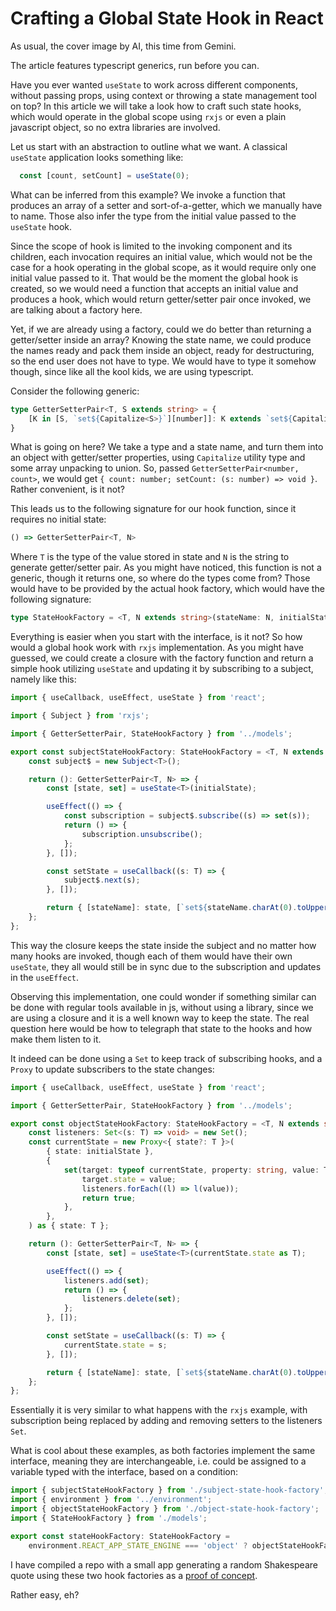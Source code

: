 # Crafting a Global State Hook in React

As usual, the cover image by AI, this time from Gemini.

The article features typescript generics, run before you can.

Have you ever wanted `useState` to work across different components, without passing props, using context or throwing a state management tool on top? In this article we will take a look how to craft such state hooks, which would operate in the global scope using `rxjs` or even a plain javascript object, so no extra libraries are involved.

Let us start with an abstraction to outline what we want. A classical `useState` application looks something like:
```typescript
  const [count, setCount] = useState(0);
```

What can be inferred from this example? We invoke a function that produces an array of a setter and sort-of-a-getter, which we manually have to name. Those also infer the type from the initial value passed to the `useState` hook. 

Since the scope of hook is limited to the invoking component and its children, each invocation requires an initial value, which would not be the case for a hook operating in the global scope, as it would require only one initial value passed to it. That would be the moment the global hook is created, so we would need a function that accepts an initial value and produces a hook, which would return getter/setter pair once invoked, we are talking about a factory here.

Yet, if we are already using a factory, could we do better than returning a getter/setter inside an array? Knowing the state name, we could produce the names ready and pack them inside an object, ready for destructuring, so the end user does not have to type. We would have to type it somehow though, since like all the kool kids, we are using typescript.

Consider the following generic:
```typescript
type GetterSetterPair<T, S extends string> = {
    [K in [S, `set${Capitalize<S>}`][number]]: K extends `set${Capitalize<S>}` ? (s: T) => void : T;
}
```

What is going on here? We take a type and a state name, and turn them into an object with getter/setter properties, using `Capitalize` utility type and some array unpacking to union. So, passed `GetterSetterPair<number, count>`, we would get `{ count: number; setCount: (s: number) => void }`. Rather convenient, is it not?

This leads us to the following signature for our hook function, since it requires no initial state:
```typescript
() => GetterSetterPair<T, N>
```

Where `T` is the type of the value stored in state and `N` is the string to generate getter/setter pair. As you might have noticed, this function is not a generic, though it returns one, so where do the types come from? Those would have to be provided by the actual hook factory, which would have the following signature:

```typescript
type StateHookFactory = <T, N extends string>(stateName: N, initialState: T) => () => GetterSetterPair<T, N>;
```

Everything is easier when you start with the interface, is it not? So how would a global hook work with `rxjs` implementation. As you might have guessed, we could create a closure with the factory function and return a simple hook utilizing `useState` and updating it by subscribing to a subject, namely like this:

```typescript
import { useCallback, useEffect, useState } from 'react';

import { Subject } from 'rxjs';

import { GetterSetterPair, StateHookFactory } from '../models';

export const subjectStateHookFactory: StateHookFactory = <T, N extends string>(stateName: N, initialState: T) => {
    const subject$ = new Subject<T>();

    return (): GetterSetterPair<T, N> => {
        const [state, set] = useState<T>(initialState);

        useEffect(() => {
            const subscription = subject$.subscribe((s) => set(s));
            return () => {
                subscription.unsubscribe();
            };
        }, []);

        const setState = useCallback((s: T) => {
            subject$.next(s);
        }, []);

        return { [stateName]: state, [`set${stateName.charAt(0).toUpperCase()}${stateName.slice(1)}`]: setState } as GetterSetterPair<T, N>;
    };
};
```

This way the closure keeps the state inside the subject and no matter how many hooks are invoked, though each of them would have their own `useState`, they all would still be in sync due to the subscription and updates in the `useEffect`.

Observing this implementation, one could wonder if something similar can be done with regular tools available in js, without using a library, since we are using a closure and it is a well known way to keep the state. The real question here would be how to telegraph that state to the hooks and how make them listen to it.

It indeed can be done using a `Set` to keep track of subscribing hooks, and a `Proxy` to update subscribers to the state changes:

```typescript
import { useCallback, useEffect, useState } from 'react';

import { GetterSetterPair, StateHookFactory } from '../models';

export const objectStateHookFactory: StateHookFactory = <T, N extends string>(stateName: N, initialState: T) => {
    const listeners: Set<(s: T) => void> = new Set();
    const currentState = new Proxy<{ state?: T }>(
        { state: initialState },
        {
            set(target: typeof currentState, property: string, value: T) {
                target.state = value;
                listeners.forEach((l) => l(value));
                return true;
            },
        },
    ) as { state: T };

    return (): GetterSetterPair<T, N> => {
        const [state, set] = useState<T>(currentState.state as T);

        useEffect(() => {
            listeners.add(set);
            return () => {
                listeners.delete(set);
            };
        }, []);

        const setState = useCallback((s: T) => {
            currentState.state = s;
        }, []);

        return { [stateName]: state, [`set${stateName.charAt(0).toUpperCase()}${stateName.slice(1)}`]: setState } as GetterSetterPair<T, N>;
    };
};
```

Essentially it is very similar to what happens with the `rxjs` example, with subscription being replaced by adding and removing setters to the listeners `Set`.

What is cool about these examples, as both factories implement the same interface, meaning they are interchangeable, i.e. could be assigned to a variable typed with the interface, based on a condition:

```typescript
import { subjectStateHookFactory } from './subject-state-hook-factory';
import { environment } from '../environment';
import { objectStateHookFactory } from './object-state-hook-factory';
import { StateHookFactory } from './models';

export const stateHookFactory: StateHookFactory =
    environment.REACT_APP_STATE_ENGINE === 'object' ? objectStateHookFactory : subjectStateHookFactory;
```

I have compiled a repo with a small app generating a random Shakespeare quote using these two hook factories as a [proof of concept](https://github.com/Bwca/demo_crafting-a-global-state-hook-in-react).

Rather easy, eh?

